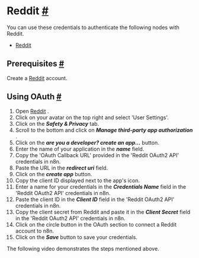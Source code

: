 


 Reddit
 [#](#reddit "Permanent link")
=======================================



 You can use these credentials to authenticate the following nodes with Reddit.
 


* [Reddit](/integrations/builtin/app-nodes/n8n-nodes-base.reddit/)



 Prerequisites
 [#](#prerequisites "Permanent link")
-----------------------------------------------------



 Create a
 [Reddit](https://reddit.com/) 
 account.
 



 Using OAuth
 [#](#using-oauth "Permanent link")
-------------------------------------------------


1. Open
 [Reddit](https://reddit.com) 
 .
2. Click on your avatar on the top right and select 'User Settings'.
3. Click on the
 ***Safety & Privacy***
 tab.
4. Scroll to the bottom and click on
 ***Manage third-party app authorization***
 .
5. Click on the
 ***are you a developer? create an app...***
 button.
6. Enter the name of your application in the
 ***name***
 field.
7. Copy the 'OAuth Callback URL' provided in the 'Reddit OAuth2 API' credentials in n8n.
8. Paste the URL in the
 ***redirect uri***
 field.
9. Click on the
 ***create app***
 button.
10. Copy the client ID displayed next to the app's icon.
11. Enter a name for your credentials in the
 ***Credentials Name***
 field in the 'Reddit OAuth2 API' credentials in n8n.
12. Paste the client ID in the
 ***Client ID***
 field in the 'Reddit OAuth2 API' credentials in n8n.
13. Copy the client secret from Reddit and paste it in the
 ***Client Secret***
 field in the 'Reddit OAuth2 API' credentials in n8n.
14. Click on the circle button in the OAuth section to connect a Reddit account to n8n.
15. Click on the
 ***Save***
 button to save your credentials.



 The following video demonstrates the steps mentioned above.
 








